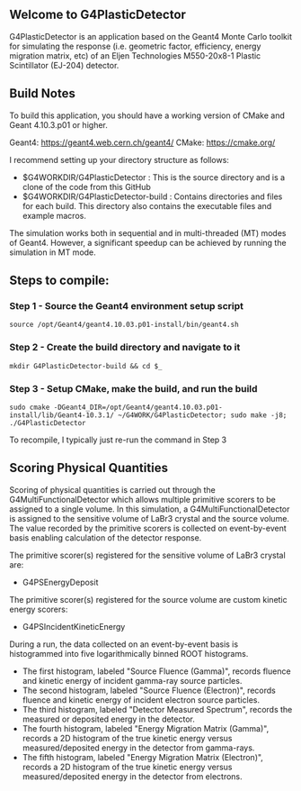 ## Welcome to G4PlasticDetector
G4PlasticDetector is an application based on the Geant4 Monte Carlo toolkit for simulating the response (i.e. geometric factor, efficiency, energy migration matrix, etc) of an Eljen Technologies M550-20x8-1 Plastic Scintillator (EJ-204) detector.

## Build Notes
To build this application, you should have a working version of CMake and Geant 4.10.3.p01 or higher.

Geant4: https://geant4.web.cern.ch/geant4/ CMake: https://cmake.org/

I recommend setting up your directory structure as follows:

- $G4WORKDIR/G4PlasticDetector : This is the source directory and is a clone of the code from this GitHub 
- $G4WORKDIR/G4PlasticDetector-build : Contains directories and files for each build. This directory also contains the executable files and example macros.

The simulation works both in sequential and in multi-threaded (MT) modes of Geant4. However, a significant speedup can be achieved by running the simulation in MT mode.

## Steps to compile:
### Step 1 - Source the Geant4 environment setup script

    source /opt/Geant4/geant4.10.03.p01-install/bin/geant4.sh

### Step 2 - Create the build directory and navigate to it
    
    mkdir G4PlasticDetector-build && cd $_

### Step 3 - Setup CMake, make the build, and run the build

    sudo cmake -DGeant4_DIR=/opt/Geant4/geant4.10.03.p01-install/lib/Geant4-10.3.1/ ~/G4WORK/G4PlasticDetector; sudo make -j8; ./G4PlasticDetector


To recompile, I typically just re-run the command in Step 3

## Scoring Physical Quantities
Scoring of physical quantities is carried out through the G4MultiFunctionalDetector which allows multiple primitive scorers to be
assigned to a single volume. In this simulation, a G4MultiFunctionalDetector is assigned to the sensitive volume of LaBr3 crystal and the source volume. The value recorded by the primitive scorers is collected on event-by-event basis enabling calculation of the detector response.

The primitive scorer(s) registered for the sensitive volume of LaBr3 crystal are:
* G4PSEnergyDeposit

The primitive scorer(s) registered for the source volume are custom kinetic energy scorers:
* G4PSIncidentKineticEnergy

During a run, the data collected on an event-by-event basis is histogrammed into five logarithmically binned ROOT histograms. 

* The first histogram, labeled "Source Fluence (Gamma)", records fluence and kinetic energy of incident gamma-ray source particles.
* The second histogram, labeled "Source Fluence (Electron)", records fluence and kinetic energy of incident electron source particles.
* The third histogram, labeled "Detector Measured Spectrum", records the measured or deposited energy in the detector.
* The fourth histogram, labeled "Energy Migration Matrix (Gamma)", records a 2D histogram of the true kinetic energy versus measured/deposited energy in the detector from gamma-rays.
* The fifth histogram, labeled "Energy Migration Matrix (Electron)", records a 2D histogram of the true kinetic energy versus measured/deposited energy in the detector from electrons.
